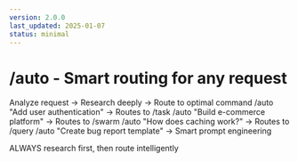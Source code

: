 ```yaml
---
version: 2.0.0
last_updated: 2025-01-07
status: minimal
---
```


# /auto - Smart routing for any request

<command purpose="Intelligent routing with research-first approach">
  
  <delegation target="modules/patterns/intelligent-routing.md">
    Analyze request → Research deeply → Route to optimal command
  </delegation>
  
  <examples>
    /auto "Add user authentication"     → Routes to /task
    /auto "Build e-commerce platform"   → Routes to /swarm
    /auto "How does caching work?"      → Routes to /query
    /auto "Create bug report template"  → Smart prompt engineering
  </examples>
  
  <rule>ALWAYS research first, then route intelligently</rule>
  
</command>